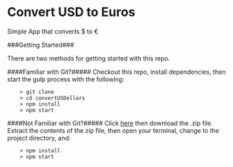 # Convert USD to Euros
Simple App that converts $ to €

###Getting Started###

There are two methods for getting started with this repo.

####Familiar with Git?#####
Checkout this repo, install dependencies, then start the gulp process with the following:

```
	> git clone 
	> cd convertUSDollars
	> npm install
	> npm start
```

####Not Familiar with Git?#####
Click [here](https://github.com/Ycube/convertUSDollars.git) then download the .zip file.  Extract the contents of the zip file, then open your terminal, change to the project directory, and:

```
	> npm install
	> npm start
```
